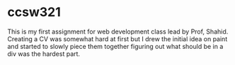 # ccsw321
This is my first assignment for web development class lead by Prof, Shahid.
Creating a CV was somewhat hard at first but I drew the initial idea on paint and started to slowly piece them together
figuring out what should be in a div was the hardest part.